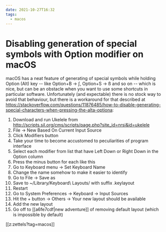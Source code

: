 ```yaml
---
date: 2021-10-27T16:32
tags:
  - macos
---
```


# Disabling generation of special symbols with Option modifier on macOS

macOS has a neat feature of generating of special symbols while holding Option (Alt) key -- like Option+B -> ∫, Option+S -> ß and so on -- which is nice, but can be an obstacle when you want to use some shortcuts in particular software.
Unfortunately (and expectable) there is no stock way to avoid that behaviour, but there is a workaround for that described at https://stackoverflow.com/questions/11876485/how-to-disable-generating-special-characters-when-pressing-the-alta-optiona:

1. Download and run Ukelele from http://scripts.sil.org/cms/scripts/page.php?site_id=nrsi&id=ukelele
2. File -> New Based On Current Input Source
3. Click Modifiers button
4. Take your time to become accustomed to peculiarities of program interface
5. Select each modifier from list that have Left Down or Right Down in the Option column
6. Press the minus button for each like this
7. Go to Keyboard menu -> Set Keyboard Name
8. Change the name somehow to make it easier to identify
9. Go to File -> Save as
10. Save to ~/Library/Keyboard\ Layouts/ with suffix .keylayout
11. Restart
12. Go to System Preferences -> Keyboard -> Input Sources
13. Hit the + button -> Others -> Your new layout should be available
14. Add the new layout
15. Go off to [[a6fe7cdf|new adventure]] of removing default layout (which is impossible by default)

[[z:zettels?tag=macos]]
